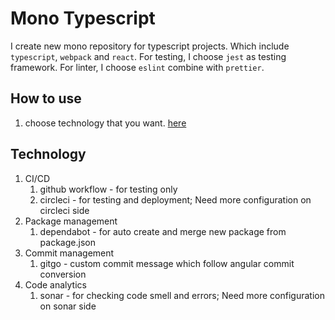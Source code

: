 # Mono Typescript

I create new mono repository for typescript projects. Which include `typescript`, `webpack` and `react`. For testing, I choose `jest` as testing framework. For linter, I choose `eslint` combine with `prettier`.

## How to use

1. choose technology that you want. [here](#technology)

## Technology

1. CI/CD
   1. github workflow - for testing only
   2. circleci - for testing and deployment; Need more configuration on circleci side
2. Package management
   1. dependabot - for auto create and merge new package from package.json
3. Commit management
   1. gitgo - custom commit message which follow angular commit conversion
4. Code analytics
   1. sonar - for checking code smell and errors; Need more configuration on sonar side
